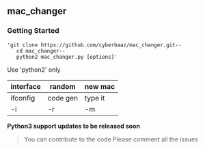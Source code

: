 ## mac_changer

### Getting Started
    'git clone https://github.com/cyberbaaz/mac_changer.git--
       cd mac_changer--
       python2 mac_changer.py [options]'

Use 'python2' only

|interface|random  |new mac |
|---      | ---    |  ---   |
|ifconfig |code gen|type it |
|-i       |-r      |-m      |


**Python3 support updates to be released soon**

> You can contribute to the code
> Please comment all the issues

